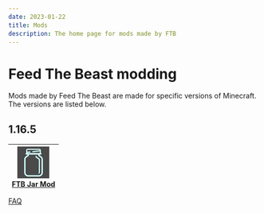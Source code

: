```yaml
---
date: 2023-01-22
title: Mods
description: The home page for mods made by FTB
---
```

# Feed The Beast modding

Mods made by Feed The Beast are made for specific versions of Minecraft. The versions are listed below.

## 1.16.5

|[![FTB Jar Mod](./FTB-jar-mod/images/introduction/logo.png "FTB Jar Mod")](./FTB-jar-mod/introduction.md) <br> [FTB Jar Mod](./FTB-jar-mod/introduction.md)|
|:--:|

[FAQ](./faq/why-missing-some-versions.md)
